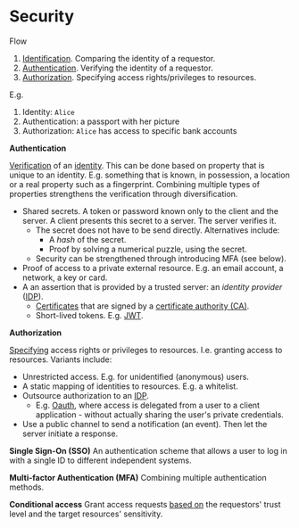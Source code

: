 # Security

Flow

1. [Identification](https://en.wikipedia.org/wiki/Identity_(philosophy)). Comparing the identity of a requestor.
2. [Authentication](https://en.wikipedia.org/wiki/Authentication). Verifying the identity of a requestor.
3. [Authorization](https://en.wikipedia.org/wiki/Authentication).  Specifying access rights/privileges to resources.

E.g.

1. Identity: `Alice`
2. Authentication: a passport with her picture
3. Authorization: `Alice` has access to specific bank accounts



**Authentication**

[Verification](https://en.wikipedia.org/wiki/Authentication) of an [identity](https://en.wikipedia.org/wiki/Identity_(philosophy)). This can be done based on property that is unique to an identity. E.g. something that is known, in possession, a location or a real property such as a fingerprint. Combining multiple types of properties strengthens the verification through diversification.

- Shared secrets. A token or password known only to the client and the server. A client presents this secret to a server. The server verifies it.
    - The secret does not have to be send directly. Alternatives include:
        - A *hash* of the secret.
        - Proof by solving a numerical puzzle, using the secret.
    - Security can be strengthened through introducing MFA (see below).
- Proof of access to a private external resource. E.g. an email account, a network, a key or card.
- A an assertion that is provided by a trusted server: an *identity provider* ([IDP](https://en.wikipedia.org/wiki/Identity_provider)).
    - [Certificates](https://en.wikipedia.org/wiki/Public_key_certificate) that are signed by a [certificate authority (CA)](https://en.wikipedia.org/wiki/Certificate_authority).
    - Short-lived tokens. E.g. [JWT](https://en.wikipedia.org/wiki/JSON_Web_Token).




**Authorization**

[Specifying](https://en.wikipedia.org/wiki/Authorization) access rights or privileges to resources. I.e. granting access to resources. Variants include:

- Unrestricted access. E.g. for unidentified (anonymous) users.
- A static mapping of identities to resources. E.g. a whitelist.
- Outsource authorization to an [IDP](https://en.wikipedia.org/wiki/Identity_provider).
    - E.g. [Oauth](https://en.wikipedia.org/wiki/OAuth), where access is delegated from a user to a client application - without actually sharing the user's private credentials.
- Use a public channel to send a notification (an event). Then let the server initiate a response.



**Single Sign-On (SSO)**
An authentication scheme that allows a user to log in with a single ID to different independent systems.


**Multi-factor Authentication (MFA)**
Combining multiple authentication methods.

**Conditional access**
Grant access requests [based on](https://learn.microsoft.com/en-us/azure/architecture/framework/security/design-identity-authentication) the requestors' trust level and the target resources' sensitivity.

